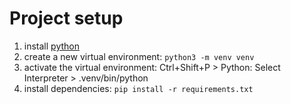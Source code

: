 # Project setup

1. install [python](https://www.python.org/downloads/)
2. create a new virtual environment: `python3 -m venv venv`
3. activate the virtual environment: Ctrl+Shift+P > Python: Select Interpreter > .venv/bin/python
4. install dependencies: `pip install -r requirements.txt`
